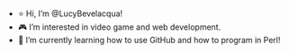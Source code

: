 - ⭐ Hi, I’m @LucyBevelacqua!
- 🎮 I’m interested in video game and web development.
- 💎 I’m currently learning how to use GitHub and how to program in Perl!
